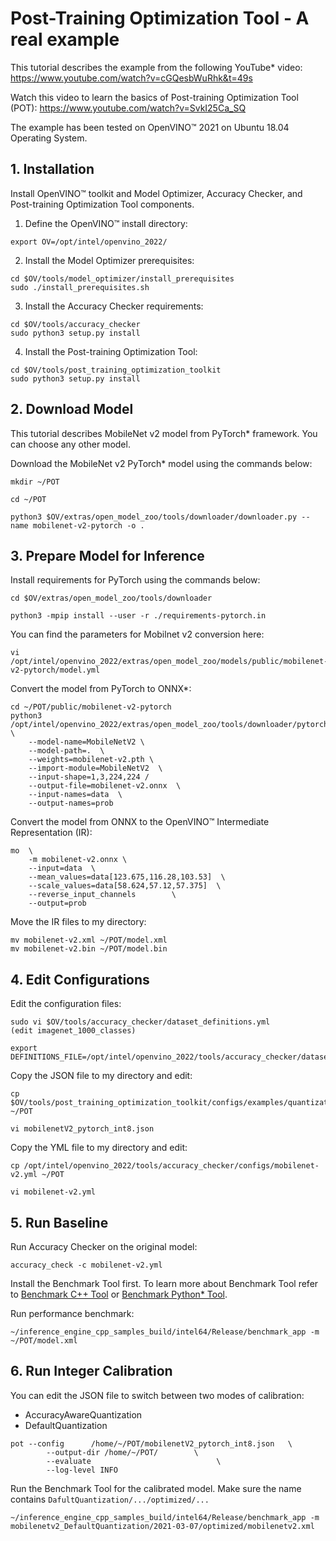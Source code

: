 # Post-Training Optimization Tool - A real example

This tutorial describes the example from the following YouTube* video:
https://www.youtube.com/watch?v=cGQesbWuRhk&t=49s


Watch this video to learn the basics of Post-training Optimization Tool (POT): 
   https://www.youtube.com/watch?v=SvkI25Ca_SQ   

The example has been tested on OpenVINO™ 2021 on Ubuntu 18.04 Operating System.


## 1. Installation

Install OpenVINO™ toolkit and Model Optimizer, Accuracy Checker, and Post-training Optimization Tool components.

1. Define the OpenVINO™ install directory:
```
export OV=/opt/intel/openvino_2022/
```
2. Install the Model Optimizer prerequisites:
```
cd $OV/tools/model_optimizer/install_prerequisites
sudo ./install_prerequisites.sh
```
3. Install the Accuracy Checker requirements:
```
cd $OV/tools/accuracy_checker
sudo python3 setup.py install
```
4. Install the Post-training Optimization Tool:
```
cd $OV/tools/post_training_optimization_toolkit
sudo python3 setup.py install
```

## 2. Download Model

This tutorial describes MobileNet v2 model from PyTorch* framework. You can choose any other model. 

Download the MobileNet v2 PyTorch* model using the commands below:
```
mkdir ~/POT
```
```
cd ~/POT
```
```
python3 $OV/extras/open_model_zoo/tools/downloader/downloader.py --name mobilenet-v2-pytorch -o .
```

## 3. Prepare Model for Inference

Install requirements for PyTorch using the commands below:
```
cd $OV/extras/open_model_zoo/tools/downloader
```
```
python3 -mpip install --user -r ./requirements-pytorch.in
```

You can find the parameters for Mobilnet v2 conversion here:
```
vi /opt/intel/openvino_2022/extras/open_model_zoo/models/public/mobilenet-v2-pytorch/model.yml
```

Convert the model from PyTorch to ONNX*:
```
cd ~/POT/public/mobilenet-v2-pytorch
python3 /opt/intel/openvino_2022/extras/open_model_zoo/tools/downloader/pytorch_to_onnx.py  \
    --model-name=MobileNetV2 \
    --model-path=.  \
    --weights=mobilenet-v2.pth \
    --import-module=MobileNetV2  \
    --input-shape=1,3,224,224 /
    --output-file=mobilenet-v2.onnx  \
    --input-names=data  \
    --output-names=prob

```
Convert the model from ONNX to the OpenVINO™ Intermediate Representation (IR):
```
mo  \
    -m mobilenet-v2.onnx \  
    --input=data  \
    --mean_values=data[123.675,116.28,103.53]  \
    --scale_values=data[58.624,57.12,57.375]  \
    --reverse_input_channels        \
    --output=prob  
```

Move the IR files to my directory:

```
mv mobilenet-v2.xml ~/POT/model.xml
mv mobilenet-v2.bin ~/POT/model.bin
```

## 4. Edit Configurations 

Edit the configuration files:
```
sudo vi $OV/tools/accuracy_checker/dataset_definitions.yml
(edit imagenet_1000_classes)
```
```
export DEFINITIONS_FILE=/opt/intel/openvino_2022/tools/accuracy_checker/dataset_definitions.yml
```

Copy the JSON file to my directory and edit:

```
cp $OV/tools/post_training_optimization_toolkit/configs/examples/quantization/classification/mobilenetV2_pytorch_int8.json ~/POT
```
```
vi mobilenetV2_pytorch_int8.json
```

Copy the YML file to my directory and edit:

```
cp /opt/intel/openvino_2022/tools/accuracy_checker/configs/mobilenet-v2.yml ~/POT
```
```
vi mobilenet-v2.yml
```

## 5. Run Baseline 

Run Accuracy Checker on the original model:

```
accuracy_check -c mobilenet-v2.yml
```

Install the Benchmark Tool first. To learn more about Benchmark Tool refer to [Benchmark C++ Tool](https://docs.openvino.ai/latest/openvino_inference_engine_samples_benchmark_app_README.html)
 or [Benchmark Python* Tool](https://docs.openvino.ai/latest/openvino_inference_engine_tools_benchmark_tool_README.html).

Run performance benchmark:
```
~/inference_engine_cpp_samples_build/intel64/Release/benchmark_app -m ~/POT/model.xml
```

## 6. Run Integer Calibration

You can edit the JSON file to switch between two modes of calibration:

 -  AccuracyAwareQuantization
 -  DefaultQuantization


```
pot --config      /home/~/POT/mobilenetV2_pytorch_int8.json   \
        --output-dir /home/~/POT/        \ 
        --evaluate                            \
        --log-level INFO 
```

Run the Benchmark Tool for the calibrated model. Make sure the name contains `DafultQuantization/.../optimized/...`

```
~/inference_engine_cpp_samples_build/intel64/Release/benchmark_app -m mobilenetv2_DefaultQuantization/2021-03-07/optimized/mobilenetv2.xml
```
